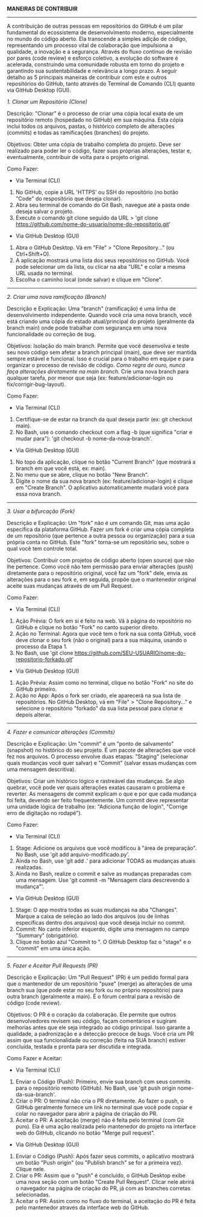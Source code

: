 **MANEIRAS DE CONTRIBUIR**

________________________

A contribuição de outras pessoas em repositórios do GitHub é um pilar fundamental do ecossistema de desenvolvimento moderno, especialmente no mundo do código aberto. Ela transcende a simples adição de código, representando um processo vital de colaboração que impulsiona a qualidade, a inovação e a segurança. Através do fluxo contínuo de revisão por pares (code review) e esforço coletivo, a evolução do software é acelerada, construindo uma comunidade robusta em torno do projeto e garantindo sua sustentabilidade e relevância a longo prazo. A seguir detalho as 5 principais maneiras de contribuir com este e outros repositórios do GitHub, tanto através do Terminal de Comando (CLI) quanto via GitHub Desktop (GUI).

*1. Clonar um Repositório (Clone)*
   
Descrição: "Clonar" é o processo de criar uma cópia local exata de um repositório remoto (hospedado no GitHub) em sua máquina. Esta cópia inclui todos os arquivos, pastas, o histórico completo de alterações (commits) e todas as ramificações (branches) do projeto.

Objetivos:  Obter uma cópia de trabalho completa do projeto. Deve ser realizado para poder ler o código, fazer suas próprias alterações, testar e, eventualmente, contribuir de volta para o projeto original.

Como Fazer:

- Via Terminal (CLI)

1) No GitHub, copie a URL 'HTTPS' ou SSH do repositório (no botão "Code" do respositório que deseja clonar).
2) Abra seu terminal de comando do Git Bash, navegue até a pasta onde deseja salvar o projeto.
3) Execute o comando git clone seguido da URL > 'git clone https://github.com/nome-do-usuario/nome-do-repositorio.git'
   
- Via GitHub Desktop (GUI)

1) Abra o GitHub Desktop. Vá em "File" > "Clone Repository..." (ou Ctrl+Shift+O).
2) A aplicação mostrará uma lista dos seus repositórios no GitHub. Você pode selecionar um da lista, ou clicar na aba "URL" e colar a mesma URL usada no terminal.
3) Escolha o caminho local (onde salvar) e clique em "Clone".

___
*2. Criar uma nova ramificação (Branch)*

Descrição e Explicação: Uma "branch" (ramificação) é uma linha de desenvolvimento independente. Quando você cria uma nova branch, você está criando uma cópia do estado atual/principal do projeto (geralmente da branch main) onde pode trabalhar com segurança em uma nova funcionalidade ou correção de bug.

Objetivos: Isolação do main branch. Permite que você desenvolva e teste seu novo código sem afetar a branch principal (main), que deve ser mantida sempre estável e funcional. Isso é crucial para o trabalho em equipe e para organizar o processo de revisão de código. *Como regra de ouro, nunca faça alterações diretamente na main branch.* Crie uma nova branch para qualquer tarefa, por menor que seja (ex: feature/adicionar-login ou fix/corrigir-bug-layout).

Como Fazer:

- Via Terminal (CLI)

1) Certifique-se de estar na branch da qual deseja partir (ex: git checkout main).
2) No Bash, use o comando checkout com a flag -b (que significa "criar e mudar para"): 'git checkout -b nome-da-nova-branch'.
    
- Via GitHub Desktop (GUI)

1) No topo da aplicação, clique no botão "Current Branch" (que mostrará a branch em que você está, ex: main).
2) No menu que se abre, clique no botão "New Branch".
3) Digite o nome da sua nova branch (ex: feature/adicionar-login) e clique em "Create Branch". O aplicativo automaticamente mudará você para essa nova branch.

___
*3. Usar a bifurcação (Fork)*
   
Descrição e Explicação: Um "fork" não é um comando Git, mas uma ação específica da plataforma GitHub. Fazer um fork é criar uma cópia completa de um repositório (que pertence a outra pessoa ou organização) para a sua própria conta no GitHub. Este "fork" torna-se um repositório seu, sobre o qual você tem controle total.

Objetivos: Contribuir com projetos de código aberto (open source) que não lhe pertence. Como você não tem permissão para enviar alterações (push) diretamente para o repositório original, você faz um "fork" dele, envia as alterações para o seu fork e, em seguida, propõe que o mantenedor original aceite suas mudanças através de um Pull Request.

Como Fazer:

- Via Terminal (CLI)

1) Ação Prévia: O fork em si é feito na web. Vá à página do repositório no GitHub e clique no botão "Fork" no canto superior direito.
2) Ação no Terminal: Agora que você tem o fork na sua conta GitHub, você deve clonar o seu fork (não o original) para a sua máquina, usando o processo da Etapa 1.
3) No Bash, use 'git clone https://github.com/SEU-USUARIO/nome-do-repositorio-forkado.git'
   
- Via GitHub Desktop (GUI)

1) Ação Prévia: Assim como no terminal, clique no botão "Fork" no site do GitHub primeiro.
2) Ação no App: Após o fork ser criado, ele aparecerá na sua lista de repositórios. No GitHub Desktop, vá em "File" > "Clone Repository..." e selecione o repositório "forkado" da sua lista pessoal para clonar e depois alterar.

_______
*4. Fazer e comunicar alterações (Commits)*
   
Descrição e Explicação: Um "commit" é um "ponto de salvamento" (snapshot) no histórico do seu projeto. É um pacote de alterações que você fez nos arquivos. O processo envolve duas etapas: "Staging" (selecionar quais mudanças você quer salvar) e "Commit" (salvar essas mudanças com uma mensagem descritiva).

Objetivos: Criar um histórico lógico e rastreável das mudanças. Se algo quebrar, você pode ver quais alterações exatas causaram o problema e reverter. As mensagens de commit explicam o que e por que cada mudança foi feita, devendo ser feito frequentemente. Um commit deve representar uma unidade lógica de trabalho (ex: "Adiciona função de login", "Corrige erro de digitação no rodapé").

Como Fazer:

- Via Terminal (CLI)

1) Stage: Adicione os arquivos que você modificou à "área de preparação". No Bash, use 'git add arquivo-modificado.py'.
2) Ainda no Bash, use 'git add .' para adicionar TODAS as mudanças atuais realizadas.
3) Ainda no Bash, realize o commit e salve as mudanças preparadas com uma mensagem. Use 'git commit -m "Mensagem clara descrevendo a mudança"'.
   
- Via GitHub Desktop (GUI)

1) Stage: O app mostra todas as suas mudanças na aba "Changes". Marque a caixa de seleção ao lado dos arquivos (ou de linhas específicas dentro dos arquivos) que você deseja incluir no commit.
2) Commit: No canto inferior esquerdo, digite uma mensagem no campo "Summary" (obrigatório).
3) Clique no botão azul "Commit to <nome-da-branch>". O GitHub Desktop faz o "stage" e o "commit" em uma única ação.

___________
*5. Fazer e Aceitar Pull Requests (PR)*
   
Descrição e Explicação: Um "Pull Request" (PR) é um pedido formal para que o mantenedor de um repositório "puxe" (merge) as alterações de uma branch sua (que pode estar no seu fork ou no próprio repositório) para outra branch (geralmente a main). É o fórum central para a revisão de código (code review).

Objetivos: O PR é o coração da colaboração. Ele permite que outros desenvolvedores revisem seu código, façam comentários e sugiram melhorias antes que ele seja integrado ao código principal. Isso garante a qualidade, a padronização e a detecção precoce de bugs. Você cria um PR assim que sua funcionalidade ou correção (feita na SUA branch) estiver concluída, testada e pronta para ser discutida e integrada.

Como Fazer e Aceitar:

- Via Terminal (CLI)

1) Enviar o Código (Push): Primeiro, envie sua branch com seus commits para o repositório remoto (GitHub). No Bash, use 'git push origin nome-da-sua-branch'.
2) Criar o PR: O terminal não cria o PR diretamente. Ao fazer o push, o GitHub geralmente fornece um link no terminal que você pode copiar e colar no navegador para abrir a página de criação do PR.
3) Aceitar o PR: A aceitação (merge) não é feita pelo terminal (com Git puro). Ela é uma ação realizada pelo mantenedor do projeto na interface web do GitHub, clicando no botão "Merge pull request".

- Via GitHub Desktop (GUI)

1) Enviar o Código (Push): Após fazer seus commits, o aplicativo mostrará um botão "Push origin" (ou "Publish branch" se for a primeira vez). Clique nele.
2) Criar o PR: Assim que o "push" é concluído, o GitHub Desktop exibe uma nova seção com um botão "Create Pull Request". Clicar nele abrirá o navegador na página de criação do PR, já com as branches corretas selecionadas.
3) Aceitar o PR: Assim como no fluxo do terminal, a aceitação do PR é feita pelo mantenedor através da interface web do GitHub.
